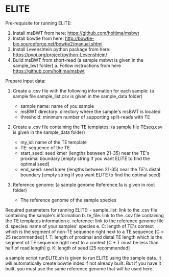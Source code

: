 # ELITE

Pre-requisite for running ELITE:

1. Install msBWT from here: https://github.com/holtjma/msbwt
2. Install bowtie from here: http://bowtie-bio.sourceforge.net/bowtie2/manual.shtml
3. Install Levenshtein python package from here: https://pypi.org/project/python-Levenshtein/
4. Build msBWT from short-read  (a sample msbwt is given in the sample_bwt folder)
    a. Follow instructions from here https://github.com/holtjma/msbwt

Prepare input data:

1. Create a .csv file with the following information for each sample: (a sample file sample_list.csv is given in the sample_data folder)
    - sample name: name of you sample
    - msBWT directory: directory where the sample's msBWT is located
    - threshold: minimum number of supporting split-reads with TE
    
    
2. Create a .csv file containing the TE templates: (a sample file TEseq.csv is given in the sample_data folder)
    - my_id: name of the TE template
    - TE: sequence of the TE
    - start_seed: seed kmer (lengths between 21-35) near the TE's proximal boundary [empty string if you want ELITE to find the optimal seed]
    - end_seed: seed kmer (lengths between 21-35) near the TE's distal boundary [empty string if you want ELITE to find the optimal seed]
    
3. Reference genome: (a sample genome Reference.fa is given in root folder)
    - The reference genome of the sample species

Required parameters for running ELITE:
    - sample_list: link to the .csv file containing the sample's information
    b. te_file: link to the .csv file containing the TE templates information
    c. reference: link to the reference genome file
    d. species: name of your samples' species
    e. C: length of TE's context which is the segment of non-TE sequence right next to a TE sequence [C = 25 recommended]
    f. T: length of proximal and distal TE length which is the segment of TE sequence right next to a context [C + T must be less than half of read length]
    g. K: length of seed [25 recommended]
    
a sample script runELITE.sh is given to run ELITE using the sample data. 
It will automatically create bowtie index if not already built. 
But if you have it built, you must use the same reference genome that will be used here.
